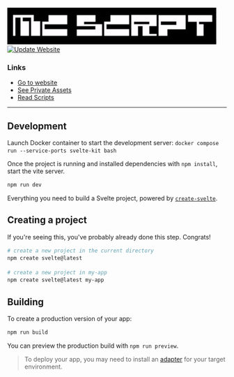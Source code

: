 ![MC-SCRPT-LIVE](static/images/logo-static.jpg)
[![Update Website](https://github.com/cowglow/mc-scrpt-live/actions/workflows/update-website.yml/badge.svg)](https://github.com/cowglow/mc-scrpt-live/actions/workflows/update-website.yml)

### Links

- [Go to website](https://mc.scrpt.live)
- [See Private Assets](/private)
- [Read Scripts](/scripts)

---

## Development

Launch Docker container to start the development server: `docker compose run --service-ports svelte-kit bash`

Once the project is running and installed dependencies with `npm install`, start the vite server.

```bash
npm run dev

```

Everything you need to build a Svelte project, powered by [`create-svelte`](https://github.com/sveltejs/kit/tree/master/packages/create-svelte).

## Creating a project

If you're seeing this, you've probably already done this step. Congrats!

```bash
# create a new project in the current directory
npm create svelte@latest

# create a new project in my-app
npm create svelte@latest my-app
```

## Building

To create a production version of your app:

```bash
npm run build
```

You can preview the production build with `npm run preview`.

> To deploy your app, you may need to install an [adapter](https://kit.svelte.dev/docs/adapters) for your target environment.
